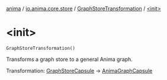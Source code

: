 [anima](../../index.md) / [io.anima.core.store](../index.md) / [GraphStoreTransformation](index.md) / [&lt;init&gt;](./-init-.md)

# &lt;init&gt;

`GraphStoreTransformation()`

Transforms a graph store to a general Anima graph.

Transformation: [GraphStoreCapsule](../../io.anima.core.transform/-graph-store-capsule/index.md) -&gt; [AnimaGraphCapsule](../../io.anima.transform/-anima-graph-capsule/index.md)

